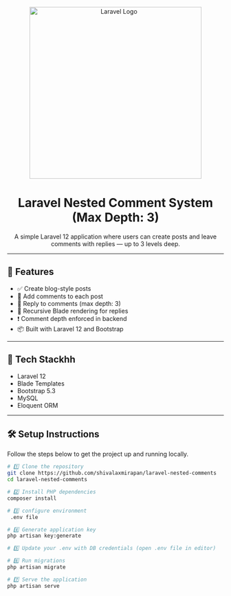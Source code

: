 <p align="center">
  <a href="https://laravel.com" target="_blank">
    <img src="https://raw.githubusercontent.com/laravel/art/master/logo-lockup/5%20SVG/2%20CMYK/1%20Full%20Color/laravel-logolockup-cmyk-red.svg" width="400" alt="Laravel Logo">
  </a>
</p>

<h1 align="center">Laravel Nested Comment System (Max Depth: 3)</h1>

<p align="center">
A simple Laravel 12 application where users can create posts and leave comments with replies — up to 3 levels deep.
</p>

---

## 🚀 Features

- ✅ Create blog-style posts
- 💬 Add comments to each post
- 🔁 Reply to comments (max depth: 3)
- 🔄 Recursive Blade rendering for replies
- ❗ Comment depth enforced in backend
- 📦 Built with Laravel 12 and Bootstrap

---

## 🧱 Tech Stackhh

- Laravel 12
- Blade Templates
- Bootstrap 5.3
- MySQL
- Eloquent ORM

---

## 🛠️ Setup Instructions

Follow the steps below to get the project up and running locally.

```bash
# 1️⃣ Clone the repository
git clone https://github.com/shivalaxmirapan/laravel-nested-comments
cd laravel-nested-comments

# 2️⃣ Install PHP dependencies
composer install

# 3️⃣ configure environment
 .env file

# 4️⃣ Generate application key
php artisan key:generate

# 5️⃣ Update your .env with DB credentials (open .env file in editor)

# 6️⃣ Run migrations
php artisan migrate

# 7️⃣ Serve the application
php artisan serve


